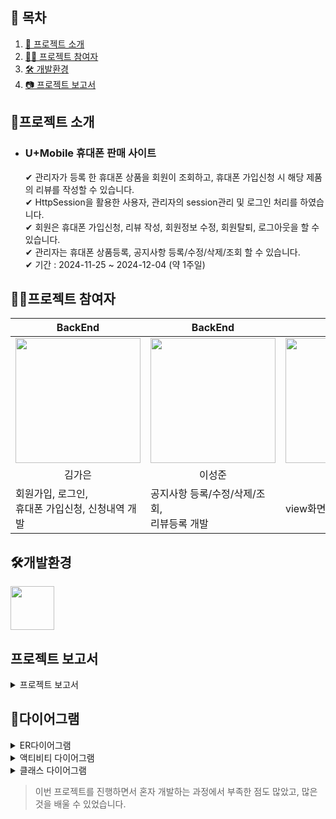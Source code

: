 ## 🔖 목차
1. [🚩 프로젝트 소개](#프로젝트-소개)
2. [🙋‍♀️ 프로젝트 참여자](#프로젝트-참여자)
3. [🛠 개발환경](#개발환경)
4. [📷 프로젝트 보고서](#프로젝트-보고서)

## 🚩프로젝트 소개
- ### U+Mobile 휴대폰 판매 사이트
  ✔ 관리자가 등록 한 휴대폰 상품을 회원이 조회하고, 휴대폰 가입신청 시 해당 제품의 리뷰를 작성할 수 있습니다. <br />
  ✔ HttpSession을 활용한 사용자, 관리자의 session관리 및 로그인 처리를 하였습니다. <br />
  ✔ 회원은 휴대폰 가입신청, 리뷰 작성, 회원정보 수정, 회원탈퇴, 로그아웃을 할 수 있습니다. <br />
  ✔ 관리자는 휴대폰 상품등록, 공지사항 등록/수정/삭제/조회 할 수 있습니다. <br />
  ✔ 기간 : 2024-11-25 ~ 2024-12-04 (약 1주일)


## 🙋‍♀프로젝트 참여자
|BackEnd|BackEnd|FrontEnd|
|------|---|---|
| <img src="https://github.com/user-attachments/assets/6268e49e-83b6-4f20-b046-80c79aed964a" width="200px"> |  <img src="https://github.com/user-attachments/assets/ed445088-8b46-4e49-8cec-e76bfa88c229" width="200px"> |  <img src="https://github.com/user-attachments/assets/2385fe11-8da7-4913-b2e7-8b2e5aa965f9" width="200px">  |
|<div align="center">김가은</div>|<div align="center">이성준</div>|<div align="center">이동희</div>|
|회원가입, 로그인,  <br />휴대폰 가입신청, 신청내역 개발|공지사항 등록/수정/삭제/조회, <br /> 리뷰등록 개발|view화면 작업|


## 🛠개발환경
<img src="https://camo.githubusercontent.com/92b8740de6bc60cb5d5115586a179c73a9938bb4f8947649ee5f232a3f339ecc/68747470733a2f2f696d672e736869656c64732e696f2f62616467652f6a6176612d3030373339363f7374796c653d666f722d7468652d6261646765266c6f676f3d6a617661266c6f676f436f6c6f723d7768697465" width="70px">


## 프로젝트 보고서
<details>
   <summary>프로젝트 보고서</summary>

   <img src="https://github.com/user-attachments/assets/f43cc93a-fbdc-475b-8484-84ed0f96851e" width="400px">
<img src="https://github.com/user-attachments/assets/4991131c-f02e-4e87-8b25-c111dfe73610" width="400px">
<img src="https://github.com/user-attachments/assets/1e4ac332-39e8-4d88-8928-2deb71ae9e41" width="400px">
<img src="https://github.com/user-attachments/assets/5649394c-f52d-4d84-b4d6-cbdaf346e6f0" width="400px">
<img src="https://github.com/user-attachments/assets/b803aa9d-7124-45d3-8423-b0d9167f3f5b" width="400px">
<img src="https://github.com/user-attachments/assets/16a92348-2f10-4511-a588-9e849ba662a6" width="400px">
<img src="https://github.com/user-attachments/assets/260865d5-25e9-4b88-b06c-d1251ae975a6" width="400px">
<img src="https://github.com/user-attachments/assets/ab2e2f53-4cee-4a6d-aa7a-0777b3df63c8" width="400px">
<img src="https://github.com/user-attachments/assets/a938981a-201b-4831-9636-db6f4997b01b" width="400px">
<img src="https://github.com/user-attachments/assets/6400802c-fce0-425a-a191-cfeb05ed86b5" width="400px">
<img src="https://github.com/user-attachments/assets/0dcc8d84-0fc7-4314-9244-149896fa419a" width="400px">
<img src="https://github.com/user-attachments/assets/fa71d77c-c082-4843-aaa2-30c67afd6df8" width="400px">
<img src="https://github.com/user-attachments/assets/0380e77c-617a-4e6d-ad4a-a5395df07363" width="400px">
<img src="https://github.com/user-attachments/assets/3d62c40b-3451-4bf6-a6db-2678f1c8e15c" width="400px">
<img src="https://github.com/user-attachments/assets/642cb442-e9d0-4534-9893-2a159d66eaf1" width="400px">
<img src="https://github.com/user-attachments/assets/e6ec431a-43c6-480d-a01f-9be80e1cb7eb" width="400px">
<img src="https://github.com/user-attachments/assets/8adc50b1-1b45-40a8-a8fd-3ea900085767" width="400px">
<img src="https://github.com/user-attachments/assets/5b4912ca-36da-4680-9ce0-c3218a589a5a" width="400px">
<img src="https://github.com/user-attachments/assets/2ca565c8-3a30-4f5d-a9ac-c999d08b689d" width="400px">
<img src="https://github.com/user-attachments/assets/e5322d3f-7383-4c6e-b07f-be83d001a566" width="400px">
<img src="https://github.com/user-attachments/assets/82f2f9ce-b818-4bf5-90bb-7a5c04562c52" width="400px">
<img src="https://github.com/user-attachments/assets/1c8563ee-3a39-4a6c-9a14-1311c2b85495" width="400px">
<img src="https://github.com/user-attachments/assets/6e511c60-1654-48bf-bd8a-69bb56825467" width="400px">
<img src="https://github.com/user-attachments/assets/849a8250-24f7-4ba4-b643-d5cfe5f94630" width="400px">
<img src="https://github.com/user-attachments/assets/9418e12d-e589-41b2-8adc-9c6c9a8e1196" width="400px">
<img src="https://github.com/user-attachments/assets/ec6d2089-e778-4bc3-91b3-459bc376afd8" width="400px">
<img src="https://github.com/user-attachments/assets/4ce31be0-1ff5-479a-9645-beb63b21fa8d" width="400px">
<img src="https://github.com/user-attachments/assets/74756caf-3d8b-4f19-87ba-149641ff8e5f" width="400px">
<img src="https://github.com/user-attachments/assets/ad9d03dc-3e61-4143-91cd-bdc0a600b785" width="400px">
<img src="https://github.com/user-attachments/assets/4ee3d6fc-4e82-4275-a189-9492566d68a2" width="400px">
<img src="https://github.com/user-attachments/assets/d90cf585-d8ed-49b9-9216-13e0462f552a" width="400px">
<img src="https://github.com/user-attachments/assets/bd103f22-0344-4d15-839f-dba39e189203" width="400px">
<img src="https://github.com/user-attachments/assets/afdc46da-0ab3-408b-ada0-c2d8c2e850db" width="400px">
<img src="https://github.com/user-attachments/assets/17b668e1-673e-4beb-9f10-a7e4e246ec80" width="400px">
<img src="https://github.com/user-attachments/assets/81eefeff-684f-4767-ac0c-4dcb958baf9f" width="400px">
<img src="https://github.com/user-attachments/assets/630a8592-2aaa-4571-b4cc-7b1cb9eef862" width="400px">
<img src="https://github.com/user-attachments/assets/60b6495c-1c2f-45d1-ae97-f3e49a54a66c" width="400px">
<img src="https://github.com/user-attachments/assets/82e8879b-7989-40ad-a4e4-266361ed2321" width="400px">
<img src="https://github.com/user-attachments/assets/23de3403-ea87-43f9-b947-7ebdf00f46ad" width="400px">
<img src="https://github.com/user-attachments/assets/3fbf6f45-5e99-4c2e-9afc-41cd8b937529" width="400px">
<img src="https://github.com/user-attachments/assets/b819377f-09b3-4639-8f00-05127434c97d" width="400px">
<img src="https://github.com/user-attachments/assets/f5a56951-553b-4bd0-96c4-842d8b72cd4f" width="400px">
<img src="https://github.com/user-attachments/assets/e9001f3d-0be1-41ec-96f4-0a9c6d9b3bc9" width="400px">
<img src="https://github.com/user-attachments/assets/dea63be3-d3fe-4483-84d6-00b1d01f2181" width="400px">
<img src="https://github.com/user-attachments/assets/4d52835d-daa0-4fc1-a950-fe8cd13088b4" width="400px">
<img src="https://github.com/user-attachments/assets/6ce894ce-2f95-4f83-a2c7-c976573d4c74" width="400px">
<img src="https://github.com/user-attachments/assets/b786b579-5dcd-4bb7-b8bc-a565790ea7cf" width="400px">
<img src="https://github.com/user-attachments/assets/c4e06929-270e-4afe-af78-ac40a343b9a2" width="400px">
<img src="https://github.com/user-attachments/assets/3c34bc94-be12-47ed-90a9-1bb518a8eb56" width="400px">
<img src="https://github.com/user-attachments/assets/a9d59cac-6b9d-444e-88cf-2672b5a05f35" width="400px">
<img src="https://github.com/user-attachments/assets/787b87d2-7c61-4bc1-90cc-3b32739cd9e6" width="400px">
<img src="https://github.com/user-attachments/assets/34f9f330-ebed-4ec4-8a5d-8410fdf07682" width="400px">
<img src="https://github.com/user-attachments/assets/9d56137a-95b8-4acd-8660-a3a19dc8987d" width="400px">

</details>

## 📑다이어그램
<details>
   <summary>ER다이어그램</summary>
   <img src="" width="800px"></br>
</details>
<details>
   <summary>액티비티 다이어그램</summary>
   <img src="" width="800px"></br>
</details>
<details>
   <summary>클래스 다이어그램</summary>
   <img src="" width="800px"></br>
</details>

> 이번 프로젝트를 진행하면서 혼자 개발하는 과정에서 부족한 점도 많았고, 많은 것을 배울 수 있었습니다. <br />
